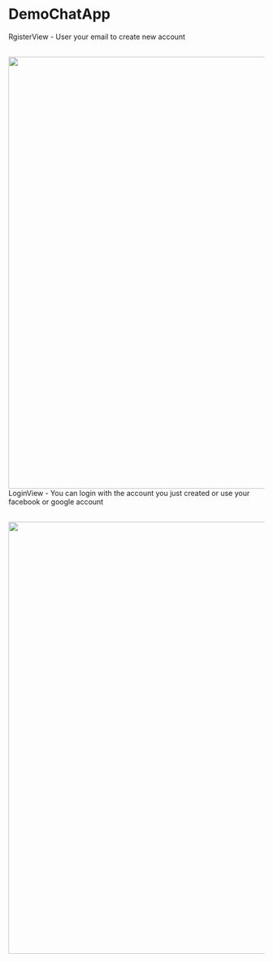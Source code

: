 # DemoChatApp
<p>RgisterView - User your email to create new account</p>
<br>
<img src="https://user-images.githubusercontent.com/54258059/103166905-3ac1ca00-4859-11eb-9aae-0e895739a4cc.png" align="left" height="850" width="550" >
<p>LoginView - You can login with the account you just created or use your facebook or google account</p>
<br>
<img src="https://user-images.githubusercontent.com/54258059/103166950-97bd8000-4859-11eb-82a5-9a44a0bd4358.png" align="left" height="850" width="550" >





